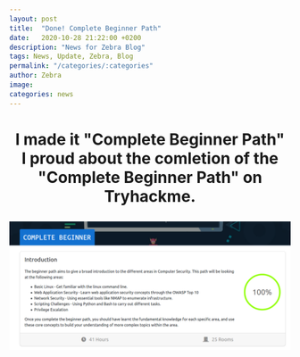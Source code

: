 ```yaml
---
layout: post
title:  "Done! Complete Beginner Path"
date:   2020-10-28 21:22:00 +0200
description: "News for Zebra Blog"
tags: News, Update, Zebra, Blog
permalink: "/categories/:categories"
author: Zebra
image: 
categories: news
---
```


<center><h1>I made it "Complete Beginner Path"<center>      
    
<center>I proud about the comletion of the "Complete Beginner Path" on Tryhackme. </center>    
      
<center><p><img src="/assets/img/thm-images/beginner_path.png" /></p></center>  